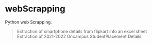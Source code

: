 # webScrapping
Python web Scrapping. 
  >Extraction of smartphone details from flipkart into an excel sheet
  >Extraction of 2021-2022 Oncampus  StudentPlacement Details
